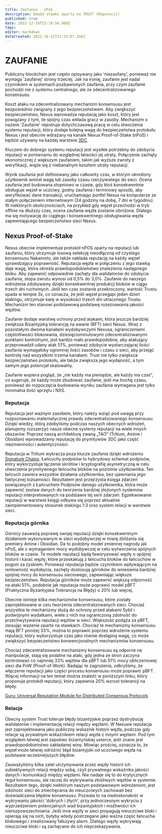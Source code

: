 ```yaml
---
title: Zaufanie - nPoS
description: Dowód stawki oparty na TRUST (Reputacji)
published: true
date: 2022-12-16T23:19:54.989Z
tags: 
editor: markdown
dateCreated: 2022-10-22T21:33:07.356Z
---
```


# ZAUFANIE

Publiczny blockchain jest często opisywany jako 'niezaufany', ponieważ nie wymaga 'zaufanej' strony trzeciej. Jak na ironię, zaufanie jest nadal czynnikiem w systemach pozbawionych zaufania, przy czym zaufanie pochodzi nie z systemu centralnego, ale ze zdecentralizowanego konsensusu.

Koszt ataku na zdecentralizowany mechanizm konsensusu jest bezpośrednio związany z jego bezpieczeństwem. Aby zwiększyć bezpieczeństwo, Nexus wprowadza reputację jako koszt, który jest powiązany z tym, ile spójny czas wkłada gracz w zasoby. Mechanizm o nazwie 'Zaufanie' rejestruje dotychczasową pracę w celu stworzenia systemu reputacji, który dodaje kolejną wagę do bezpieczeństwa protokołu Nexus i jest obecnie wdrażany na kanale Nexus Proof-of-Stake (nPoS) i będzie używany na każdej warstwie [3DC](broken-reference).

Kluczem do dobrego systemu reputacji jest wysiłek potrzebny do zdobycia reputacji w porównaniu do względnej łatwości jej utraty. Połączenie zachęty ekonomicznej z większym zaufaniem, takim jak wyższe zwroty z weryfikacji, wiąże się z niebanalnym kosztem utraty reputacji.

Wynik zaufania jest definiowany jako całkowity czas, w którym określony użytkownik wniósł wagę lub zasoby czasu rzeczywistego do sieci. Ocena zaufania jest budowana stopniowo w czasie, gdy ktoś konsekwentnie obsługuje węzeł w uczciwy, godny zaufania i terminowy sposób, aby weryfikować dane transakcji, uruchamiając portfel Nexus na komputerze ze stałym połączeniem internetowym (24 godziny na dobę, 7 dni w tygodniu). W niektórych okolicznościach, na przykład gdy węzeł przechodzi w tryb offline na dłuższy czas, ocena zaufania węzła zostanie obniżona. Dlatego ma się motywację do ciągłego i konsekwentnego obsługiwania węzła zapewniającego bezpieczeństwo sieci Nexus.

## Nexus Proof-of-Stake

Nexus obecnie implementuje protokół nPOS oparty na reputacji lub zaufaniu, który utrzymuje losową selekcję nieodłączną od czystego konsensusu Nakamoto, ale także nakłada reputację na każdy węzeł sprawdzający poprawność. Reputacja węzła w połączeniu z jego stawką daje wagę, która określa prawdopodobieństwo znalezienia następnego bloku. Aby zapewnić odpowiednie zachęty dla walidatorów do zdobycia zaufania, stopa zwrotu wynosi od 0,5% do 3,0%. Zaufanie do naszego wdrożenia zdobywamy dzięki konsekwentnej produkcji bloków w ciągu trzech dni ruchomych. Jeśli ten czas zostanie przekroczony, wartość Trustu spada w tempie 3x, co oznacza, że jeśli węzeł przegapi jeden dzień stakingu, otrzymuje karę w wysokości trzech dni utraconego Trustu. Mechanizm ten stanowi podstawową podstawę rozeznawania jakości węzłów.

Zaufanie dodaje warstwę ochrony przed atakami, która jeszcze bardziej zwiększa Bizantyjską tolerancję na awarie (BFT) sieci Nexus. Wraz z pozostałymi dwoma kanałami wydobywczymi Nexusa, ograniczeniami częstotliwości blokowania, dziesięciominutowymi zdecentralizowanymi punktami kontrolnymi, jest bardzo mało prawdopodobne, aby atakujący przeprowadził udany atak 51%, ponieważ zdobycie wystarczającej ilości zaufania wymagałoby ogromnej ilości zasobów i czasu z sieci, aby przejąć kontrolę nad wszystkimi trzema kanałami. Trust nie tylko zwiększa bezpieczeństwo protokołu, ale także zwiększa jego wydajność, a tym samym jego potencjał skalowalny.

Zaufanie wspiera pogląd, że „nie każdy ma pieniądze, ale każdy ma czas”, co sugeruje, że każdy może zbudować zaufanie, jeśli ma trochę czasu, ponieważ do rozpoczęcia budowania wyniku zaufania wymagana jest tylko minimalna ilość sprzętu i NXS.

### Reputacja

Reputacja jest ważnym zasobem, który należy wziąć pod uwagę przy rozpoznawaniu matematycznej prawdy zdecentralizowanego konsensusu. Dzięki wiedzy, którą zdobyliśmy podczas naszych obecnych wdrożeń, planujemy rozszerzyć nasze obecne systemy reputacji na wiele innych obszarów. Poprzez naszą architekturę zwaną „TAO” (Tritium, Amine i Obsidian) wprowadzamy reputację do prymitywów 3DC jako część niezmienności i autentyczności.

Reputacja w Tritium wykracza poza klucze zaufania dzięki wdrożeniu [Signature Chains](broken-reference). Łańcuchy podpisów to hybrydowy schemat podpisów, który wykorzystuje łączenie skrótów i kryptografię asymetryczną w celu utworzenia prymitywnego łańcucha bloków na poziomie użytkownika. Ten łańcuch zawiera wszystkie działania użytkownika, bez ujawniania jego faktycznej tożsamości. Rezultatem jest przejrzysta księga zdarzeń powiązanych z Łańcuchem Podpisów danego użytkownika, która może zapewnić zestaw danych do tworzenia bardziej złożonych systemów reputacji interpretowanych na podstawie tej serii zdarzeń. Egzekwowanie reputacji w warstwie księgi odbywa się poprzez aktualnie zaimplementowany stosunek stakingu 1:3 oraz system relacji w warstwie sieci.

### Reputacja górnika

Górnicy zauważą poprawę swojej reputacji dzięki konsekwentnym działaniom wykonywanym w sieci wydobywczej w miarę zbliżania się premiery Amine i Obsidian. Da to podobny model zmiennej nagrody jak nPoS, ale z wymaganiem mocy wydobywczej w celu wytworzenia spójnych bloków w czasie. Te modele reputacji będą faworyzować węzły o spójnej historii i karać węzły, które przeskakują z łańcucha bloków do łańcuchów w pogoni za zyskiem. Ponieważ reputacja będzie czynnikiem wpływającym na rentowność wydobycia, zachęty dostosują górników do wniesienia bardziej spójnej mocy do konsensusu sieciowego, zapewniając większe bezpieczeństwo. Reputacja górników może zapewnić większą odporność na ataki 51%, podobnie jak reputacja może poprawić model pBFT (Praktyczna Byzantyjska Tolerancja na Błędy) o 20% lub więcej.

Obecnie istnieje kilka mechanizmów konsensusu, które zostały zaprojektowane w celu tworzenia zdecentralizowanych sieci. Chociaż wszystkie te mechanizmy służą do ochrony przed atakami Sybil i podwójnymi wydatkami, wiele z nich ma ograniczoną zdolność do przechwytywania reputacji węzłów w sieci. Większość podąża za pBFT, stosując ważenie oparte na stawkach. Chociaż te mechanizmy konsensusu mają BFT poniżej 33%, można to poprawić poprzez wdrożenie systemu reputacji, który wykorzystuje czas jako równie dostępną wagę, co może zwiększyć bezpieczeństwo konwencjonalnych mechanizmów konsensusu.

Chociaż zdecentralizowane mechanizmy konsensusu są odporne na manipulacje, stają się podatne na ataki, gdy jedna ze stron zaczyna kontrolować co najmniej 33% węzłów dla pBFT lub 51% mocy obliczeniowej sieci dla PoW (Proof-of-Work). Badając te zagrożenia, odkryliśmy, że włączenie reputacji jako części procesu konsensusu może poprawić pBFT. Więcej informacji na ten temat można znaleźć w poniższym linku, który proponuje protokół reputacji, który zapewnia 20% wzrost tolerancji na błędy.

[Guru: Universal Reputation Module for Distributed Consensus Protocols](https://eprint.iacr.org/2017/671.pdf)

### Relacje

Obecny system Trust toleruje błędy bizantyjskie poprzez dystrybucję walidatorów i implementację relacji między węzłami. W Nexusie reputacja jest zaprojektowana jako publiczny wskaźnik historii węzła, podczas gdy relacje są prywatnym wskaźnikiem relacji węzła z innymi węzłami. Pod tym względem łatwiej jest zapobiec bizantyńskiej usterce, jeśli znane jest prawdopodobieństwo zakładanej winy. Mówiąc prościej, oznacza to, że węzeł może łatwiej odróżnić błąd bizantyjski od uczciwego węzła na podstawie wcześniejszych błędów.

Zauważyliśmy kilka zalet utrzymywania przez węzły historii ich subiektywnych relacji między sobą, czyli prywatnego wskaźnika jakości danych i komunikacji między węzłami. Nie nadaje się to do krytycznych reguł konsensusu, ale raczej do wykrywania złośliwych węzłów w systemie. Rezultatem tego, dzięki niektórym naszym podstawowym wdrożeniom, jest zdolność sieci do zniechęcania do nieuczciwych zachowań bez doświadczania błędów konsensusu. Pozwala to na niedoskonałość w wykrywaniu jakości 'dobrych i złych', przy jednoczesnym wykryciu z wyprzedzeniem potencjalnych wad bizantyjskich i możliwości ich nierozpowszechniania. Jeśli inne węzły w sieci propagują nieuczciwe bloki i opierają się na nich, byłyby wtedy postrzegane jako ważna część łańcucha blokowego i zrealizowany fałszywy alarm. Dlatego węzły wykrywają nieuczciwe bloki i są zachęcane do ich nieprzekazywania.
